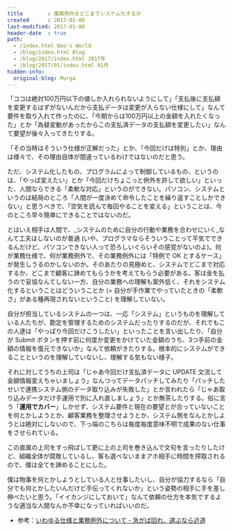 ```yaml
---
title        : 業務例外をどこまでシステム化するか
created      : 2017-01-08
last-modified: 2017-01-08
header-date  : true
path:
  - /index.html Neo's World
  - /blog/index.html Blog
  - /blog/2017/index.html 2017年
  - /blog/2017/01/index.html 01月
hidden-info:
  original-blog: Murga
---
```


「ココは絶対100万円以下の値しか入れられないようにして」「支払後に支払額を変更するはずがないんだから支払データは変更が入らない仕様にして」なんて要件を取り入れて作ったのに、「今期からは100万円以上の金額を入れたくなった」とか「為替変動があったからこの支払済データの支払額を変更したい」なんて要望が後々入ってきたりする。

「その当時はそういう仕様が正解だった」とか、「今回だけは特別」とか、理由は様々で、その理由自体が間違っているわけではないのだと思う。

ただ、システム化したもの、プログラムによって制御しているもの、というのは、「やっぱ変えたい」とか「今回だけちょこっと例外を許して欲しい」といった、人間ならできる「柔軟な対応」というのができない。パソコン、システムというのは結局のところ「人間が一度決めて命令したことを繰り返すことしかできない」と思うべきで、「空気を読んで毎回やることを変える」ということは、今のところ早々簡単にできることではないのだ。

とはいえ相手は人間で、_システムのために自分の行動や業務を合わせにいく_なんて工夫はしないのが普通 (いや、プログラマならそういうことって平気でできるんだけど、パソコンできない人って恐ろしいぐらいその感覚がないのよ)。何が業務仕様で、何が業務例外で、その業務例外には「特例で OK とするケース」が発生しうるのかしないのか。そのあたりの見極めと、システムでどこまで対応するか、どこまで顧客に諦めてもらうかを考えてもらう必要がある。客は金を払うので妥協なんてしない一方、自分の業務への理解も案外低く、それをシステム化するということはどういうことか (= 自分が手作業でやっていたときの「柔軟さ」がある種再現されないということ) を理解していない。

自分が担当しているシステムの一つは、一応「システム」というものを理解している人たちが、勘定を管理するためのシステムだったりするのだが、それでもこの人達は「やっぱり今回だけこうしたい」といったことを言い出したり、「自分が Submit ボタンを押す前に何度か変更をかけていた金額のうち、3つ手前の金額の情報を復元できないか」なんて依頼がきたりする。根本的にシステムができることというのを理解していないし、理解する気もない様子。

それに対してうちの上司は「じゃあ今回だけ支払済データに UPDATE 文流して金額情報変えちゃいましょう」なんつってデータパッチしてみたり「パッチしたせいで連携システム側のデータ取り込みが失敗した」とか言われたら「じゃあ取り込みデータだけ手運用で別に入れ直しましょう」とか無茶したりする。俗に言う「**運用でカバー**」しかせず、システム要件と現在の要望とが合っていないことを何とかしようとか、顧客業務を整理させようとか、システム側をなんとかしようとは絶対にしないので、下っ端のこちらは毎度毎度意味不明で成果のない仕事をさせられている。

この直属の上司をすっ飛ばして更に上の上司を巻き込んで文句を言ったりしたけど、組織全体が腐敗しているし、客も選べないままアホ相手に時間を搾取されるので、僕は全てを諦めることにした。

僕は物事を何とかしようとしている人と仕事したいし、自分が協力するなら「自分でも何とかしたいんだけど手伝ってくれないか」という姿勢の相手に手を差し伸べたいと思う。「イイカンジにしておいて」なんて依頼の仕方を本気でするような適当な人間なんか不幸になっていればいいのだ。

- 参考：[いわゆる仕様と業務例外について - 急がば回れ、選ぶなら近道](http://d.hatena.ne.jp/okachimachiorz/20120219/1329652555)
